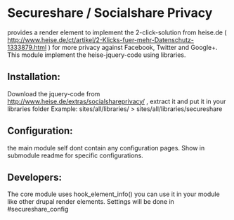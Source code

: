 # Secureshare / Socialshare Privacy

provides a render element to implement the 2-click-solution from heise.de ( http://www.heise.de/ct/artikel/2-Klicks-fuer-mehr-Datenschutz-1333879.html )
for more privacy against Facebook, Twitter and Google+. This module implement the heise-jquery-code using libraries.

## Installation:

Download the jquery-code from http://www.heise.de/extras/socialshareprivacy/ , extract it and put it in your libraries folder
Example: sites/all/libraries/  > sites/all/libraries/secureshare

## Configuration:

the main module self dont contain any configuration pages. Show in submodule readme for specific configurations.

## Developers:

The core module uses hook_element_info() you can use it in your module like other drupal render elements. Settings will be done in #secureshare_config